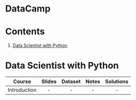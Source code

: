 # DataCamp

# Contents
1. [Data Scientist with Python](#data-scientist-with-python)









# Data Scientist with Python
| Course | Slides | Dataset | Notes| Solutions |
| ------------- |:-------------:| :-----:| :-----:| :-----:|
| Introduction | - | - | - | - |
